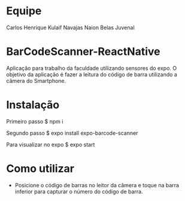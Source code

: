 # Equipe 
Carlos Henrique Kulaif Navajas
Naion Belas Juvenal 

# BarCodeScanner-ReactNative
Aplicação para trabalho da faculdade utilizando sensores do expo.
O objetivo da aplicação é fazer a leitura do código de barra utilizando a câmera do Smartphone.

# Instalação
Primeiro passo
$ npm i

Segundo passo
$ expo install expo-barcode-scanner

Para visualizar no expo
$ expo start

# Como utilizar

- Posicione o código de barras no leitor da câmera e toque na barra inferior para capturar o número do código de barra.
